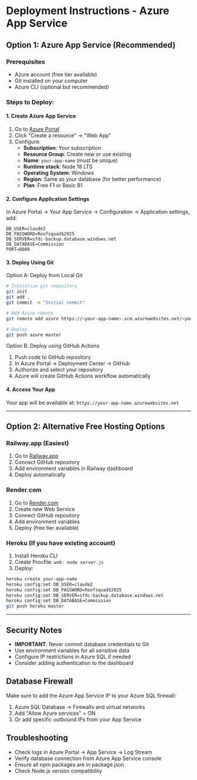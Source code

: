 # Deployment Instructions - Azure App Service

## Option 1: Azure App Service (Recommended)

### Prerequisites
- Azure account (free tier available)
- Git installed on your computer
- Azure CLI (optional but recommended)

### Steps to Deploy:

#### 1. Create Azure App Service
1. Go to [Azure Portal](https://portal.azure.com)
2. Click "Create a resource" → "Web App"
3. Configure:
   - **Subscription**: Your subscription
   - **Resource Group**: Create new or use existing
   - **Name**: `your-app-name` (must be unique)
   - **Runtime stack**: Node 18 LTS
   - **Operating System**: Windows
   - **Region**: Same as your database (for better performance)
   - **Plan**: Free F1 or Basic B1

#### 2. Configure Application Settings
In Azure Portal → Your App Service → Configuration → Application settings, add:
```
DB_USER=claude2
DB_PASSWORD=Roofsquad$2025
DB_SERVER=sfdc-backup.database.windows.net
DB_DATABASE=Commission
PORT=8080
```

#### 3. Deploy Using Git

Option A: Deploy from Local Git
```bash
# Initialize git repository
git init
git add .
git commit -m "Initial commit"

# Add Azure remote
git remote add azure https://<your-app-name>.scm.azurewebsites.net/<your-app-name>.git

# Deploy
git push azure master
```

Option B: Deploy using GitHub Actions
1. Push code to GitHub repository
2. In Azure Portal → Deployment Center → GitHub
3. Authorize and select your repository
4. Azure will create GitHub Actions workflow automatically

#### 4. Access Your App
Your app will be available at: `https://your-app-name.azurewebsites.net`

---

## Option 2: Alternative Free Hosting Options

### Railway.app (Easiest)
1. Go to [Railway.app](https://railway.app)
2. Connect GitHub repository
3. Add environment variables in Railway dashboard
4. Deploy automatically

### Render.com
1. Go to [Render.com](https://render.com)
2. Create new Web Service
3. Connect GitHub repository
4. Add environment variables
5. Deploy (free tier available)

### Heroku (If you have existing account)
1. Install Heroku CLI
2. Create Procfile: `web: node server.js`
3. Deploy:
```bash
heroku create your-app-name
heroku config:set DB_USER=claude2
heroku config:set DB_PASSWORD=Roofsquad$2025
heroku config:set DB_SERVER=sfdc-backup.database.windows.net
heroku config:set DB_DATABASE=Commission
git push heroku master
```

---

## Security Notes
- **IMPORTANT**: Never commit database credentials to Git
- Use environment variables for all sensitive data
- Configure IP restrictions in Azure SQL if needed
- Consider adding authentication to the dashboard

## Database Firewall
Make sure to add the Azure App Service IP to your Azure SQL firewall:
1. Azure SQL Database → Firewalls and virtual networks
2. Add "Allow Azure services" = ON
3. Or add specific outbound IPs from your App Service

## Troubleshooting
- Check logs in Azure Portal → App Service → Log Stream
- Verify database connection from Azure App Service console
- Ensure all npm packages are in package.json
- Check Node.js version compatibility